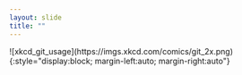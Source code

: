 ```yaml
---
layout: slide
title: ""
---
```


<section markdown="1">
![xkcd_git_usage](https://imgs.xkcd.com/comics/git_2x.png){:style="display:block; margin-left:auto; margin-right:auto"}
</section>



